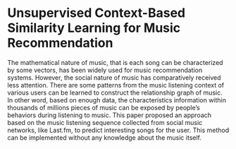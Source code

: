 # Unsupervised Context-Based Similarity Learning for Music Recommendation

The mathematical nature of music, that is each song can be characterized by some vectors, has been widely used for music recommendation systems. However, the social nature of music has comparatively received less attention. There are some patterns from the music listening context of various users can be learned to construct the relationship graph of music. In other word, based on enough data, the characteristics information within thousands of millions pieces of music can be exposed by people’s behaviors during listening to music. This paper proposed an approach based on the music listening sequence collected from social music networks, like Last.fm, to predict interesting songs for the user. This method can be implemented without any knowledge about the music itself.
